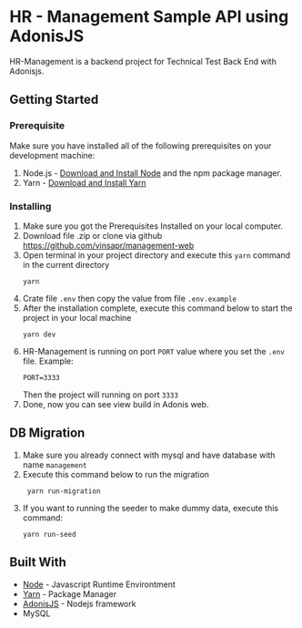 # HR - Management Sample API using AdonisJS

HR-Management is a backend project for Technical Test Back End with Adonisjs.

## Getting Started
### Prerequisite

Make sure you have installed all of the following prerequisites on your development machine:

1. Node.js - [Download and Install Node](https://nodejs.org/en/download/) and the npm package manager.
2. Yarn - [Download and Install Yarn](https://classic.yarnpkg.com/en/docs/install/#windows-stable)

### Installing


1. Make sure you got the Prerequisites Installed on your local computer.
2. Download file .zip or clone via github https://github.com/vinsapr/management-web
3. Open terminal in your project directory and execute this `yarn` command in the current directory
    ```
    yarn
    ```
4. Crate file `.env` then copy the value from file `.env.example` 
5. After the installation complete, execute this command below to start the project in your local machine
    ```
    yarn dev
    ```
6. HR-Management is running on port `PORT` value where you set the `.env` file. Example:
    ```
    PORT=3333
    ```
    Then the project will running on port `3333`
7. Done, now you can see view build in Adonis web.


## DB Migration

1. Make sure you already connect with mysql and have database with name `management`
2. Execute this command below to run the migration
    ```
     yarn run-migration
    ```
3. If you want to running the seeder to make dummy data, execute this command:
    ```
    yarn run-seed
    ```

## Built With

- [Node](https://nodejs.org/en/) - Javascript Runtime Environtment
- [Yarn](https://classic.yarnpkg.com/en/) - Package Manager
- [AdonisJS](https://adonisjs.com/) - Nodejs framework
- MySQL

